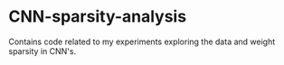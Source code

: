 # CNN-sparsity-analysis
Contains code related to my experiments exploring the data and weight sparsity in CNN's. 
